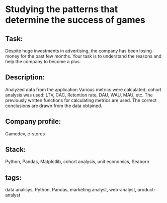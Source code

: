 # Studying the patterns that determine the success of games

## Task:
Despite huge investments in advertising, the company has been losing money for the past few months. Your task is to understand the reasons and help the company to become a plus.

## Description:
Analyzed data from the application
Various metrics were calculated, cohort analysis was used: LTV, CAC, Retention rate, DAU, WAU, MAU, etc. The previously written functions for calculating metrics are used. The correct conclusions are drawn from the data obtained.

## Company profile:
Gamedev, e-stores

## Stack:
Python, Pandas, Matplotlib, cohort analysis, unit economics, Seaborn

## tags:
data analisys, Python, Pandas, marketing analyst, web-analyst, product-analyst